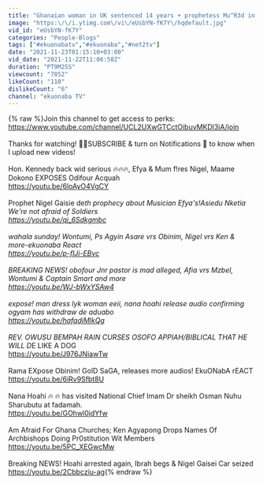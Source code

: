```yaml
---
title: "Ghanaian woman in UK sentenced 14 years + prophetess Mu^R3d in church consultation room"
image: "https:\/\/i.ytimg.com\/vi\/eUsbYN-fK7Y\/hqdefault.jpg"
vid_id: "eUsbYN-fK7Y"
categories: "People-Blogs"
tags: ["#ekuonabatv","#ekuonaba","#net2tv"]
date: "2021-11-23T01:15:10+03:00"
vid_date: "2021-11-22T11:06:58Z"
duration: "PT9M25S"
viewcount: "7852"
likeCount: "110"
dislikeCount: "6"
channel: "ekuonaba TV"
---
```

{% raw %}Join this channel to get access to perks:<br /><a rel="nofollow" target="blank" href="https://www.youtube.com/channel/UCL2UXwGTCctOibuvMKDl3iA/join">https://www.youtube.com/channel/UCL2UXwGTCctOibuvMKDl3iA/join</a><br /><br />Thanks for watching! 🙌🏾SUBSCRIBE &amp; turn on Notifications 🔔 to know when I upload new videos!<br /><br />Hon. Kennedy back wid serious 🔥🔥🔥, Efya &amp; Mum f!res Nigel, Maame Dokono EXPOSES Odifour Acquah<br /><a rel="nofollow" target="blank" href="https://youtu.be/6loAyO4VgCY">https://youtu.be/6loAyO4VgCY</a><br /><br />Prophet Nigel Gaisie de*th prophecy about Musician Efya's!Asiedu Nketia We're not afraid of Soldiers<br /><a rel="nofollow" target="blank" href="https://youtu.be/qj_6Sdkgmbc">https://youtu.be/qj_6Sdkgmbc</a><br /><br />wahala sunday! Wontumi, Ps Agyin Asare vrs Obinim, Nigel vrs Ken &amp; more-ekuonaba React<br /><a rel="nofollow" target="blank" href="https://youtu.be/p-flJi-EBvc">https://youtu.be/p-flJi-EBvc</a><br /><br />BREAKING NEWS! obofour Jnr pastor is mad alleged, Afia vrs Mzbel, Wontumi &amp; Captain Smart and more<br /><a rel="nofollow" target="blank" href="https://youtu.be/WJ-bWxYSAw4">https://youtu.be/WJ-bWxYSAw4</a><br /><br />expose! man dress lyk woman eeii, nana hoahi release audio confirming ogyam has withdraw de aduabo<br /><a rel="nofollow" target="blank" href="https://youtu.be/hafqdjMlkQg">https://youtu.be/hafqdjMlkQg</a><br /><br />REV. OWUSU BEMPAH RAIN CURSES OSOFO APPIAH/BIBLICAL THAT HE WILL D*E LIKE A DOG<br /><a rel="nofollow" target="blank" href="https://youtu.be/J976JNiawTw">https://youtu.be/J976JNiawTw</a><br /><br />Rama EXpose Obinim! GolD SaGA, releases more audios! EkuONabA rEACT<br /><a rel="nofollow" target="blank" href="https://youtu.be/6iRv9Sfbt8U">https://youtu.be/6iRv9Sfbt8U</a><br /><br />Nana Hoahi 🔥 🔥 has visited National Chief Imam Dr sheikh Osman Nuhu Sharubutu at fadamah.<br /><a rel="nofollow" target="blank" href="https://youtu.be/GOhwl0jdYfw">https://youtu.be/GOhwl0jdYfw</a><br /><br />Am Afraid For Ghana Churches; Ken Agyapong Drops Names Of Archbishops Doing Pr0stitution Wit Members<br /><a rel="nofollow" target="blank" href="https://youtu.be/5PC_XEGwcMw">https://youtu.be/5PC_XEGwcMw</a><br /><br />Breaking NEWS! Hoahi arrested again, Ibrah begs &amp; Nigel Gaisei Car seized<br /><a rel="nofollow" target="blank" href="https://youtu.be/2Cbbcziu-ag">https://youtu.be/2Cbbcziu-ag</a>{% endraw %}
